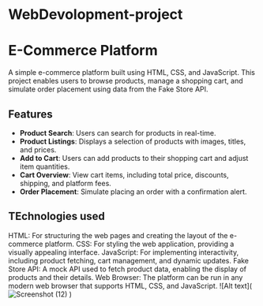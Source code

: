 # WebDevolopment-project
# E-Commerce Platform

A simple e-commerce platform built using HTML, CSS, and JavaScript. This project enables users to browse products, manage a shopping cart, and simulate order placement using data from the Fake Store API.
## Features

- **Product Search**: Users can search for products in real-time.
- **Product Listings**: Displays a selection of products with images, titles, and prices.
- **Add to Cart**: Users can add products to their shopping cart and adjust item quantities.
- **Cart Overview**: View cart items, including total price, discounts, shipping, and platform fees.
- **Order Placement**: Simulate placing an order with a confirmation alert.
## TEchnologies used
HTML: For structuring the web pages and creating the layout of the e-commerce platform.
CSS: For styling the web application, providing a visually appealing interface.
JavaScript: For implementing interactivity, including product fetching, cart management, and dynamic updates.
Fake Store API: A mock API used to fetch product data, enabling the display of products and their details.
Web Browser: The platform can be run in any modern web browser that supports HTML, CSS, and JavaScript.
![Alt text](![Screenshot (12)](https://github.com/user-attachments/assets/987a2bdd-0193-4a93-99b2-0057195265be)
)
